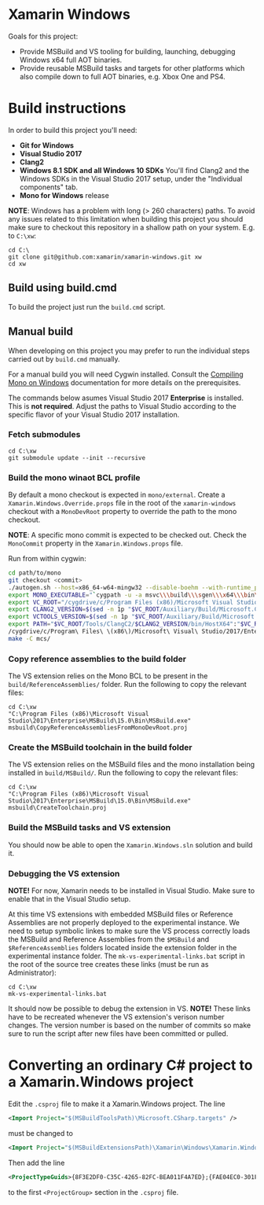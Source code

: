 Xamarin Windows
===============

Goals for this project:

 * Provide MSBuild and VS tooling for building, launching, debugging Windows
   x64 full AOT binaries.
 * Provide reusable MSBuild tasks and targets for other platforms which also
   compile down to full AOT binaries, e.g. Xbox One and PS4.

# Build instructions

In order to build this project you'll need:

* **Git for Windows**
* **Visual Studio 2017**
* **Clang2** 
* **Windows 8.1 SDK and all Windows 10 SDKs** 
You'll find Clang2 and the Windows SDKs in the Visual Studio 2017 setup, under the "Individual components" tab.
* **Mono for Windows** release


**NOTE**: Windows has a problem with long (> 260 characters) paths. To avoid
any issues related to this limitation when building this project you should
make sure to checkout this repository in a shallow path on your system. E.g.
to `C:\xw`:

```
cd C:\
git clone git@github.com:xamarin/xamarin-windows.git xw
cd xw
```

## Build using build.cmd

To build the project just run the `build.cmd` script.

## Manual build

When developing on this project you may prefer to run the individual steps
carried out by `build.cmd` manually.

For a manual build you will need Cygwin installed. Consult the [Compiling Mono
on Windows](http://www.mono-project.com/docs/compiling-mono/windows/)
documentation for more details on the prerequisites.

The commands below asumes Visual Studio 2017 **Enterprise** is installed. This is **not required**.
Adjust the paths to Visual Studio according to the specific flavor of your Visual Studio 2017 installation.

### Fetch submodules

```
cd C:\xw
git submodule update --init --recursive
```

### Build the mono winaot BCL profile

By default a mono checkout is expected in `mono/external`. Create a
`Xamarin.Windows.Override.props` file in the root of the `xamarin-windows`
checkout with a `MonoDevRoot` property to override the path to the mono
checkout.

**NOTE**: A specific mono commit is expected to be checked out. Check the
`MonoCommit` property in the `Xamarin.Windows.props` file.

Run from within cygwin:
```bash
cd path/to/mono
git checkout <commit>
./autogen.sh --host=x86_64-w64-mingw32 --disable-boehm --with-runtime_preset=winaot
export MONO_EXECUTABLE="`cygpath -u -a msvc\\\build\\\sgen\\\x64\\\bin\\\Release\\\mono-sgen.exe`"
export VC_ROOT="/cygdrive/c/Program Files (x86)/Microsoft Visual Studio/2017/Enterprise/VC"
export CLANG2_VERSION=$(sed -n 1p "$VC_ROOT/Auxiliary/Build/Microsoft.ClangC2Version.default.txt" | sed 's/\s//g')
export VCTOOLS_VERSION=$(sed -n 1p "$VC_ROOT/Auxiliary/Build/Microsoft.VCToolsVersion.default.txt" | sed 's/\s//g')
export PATH="$VC_ROOT/Tools/ClangC2/$CLANG2_VERSION/bin/HostX64":"$VC_ROOT/Tools/MSVC/$VCTOOLS_VERSION/bin/HostX64/x64":$PATH
/cygdrive/c/Program\ Files\ \(x86\)/Microsoft\ Visual\ Studio/2017/Enterprise/MSBuild/15.0/Bin/MSBuild.exe /p:PlatformToolset=v140 /p:Platform=x64 /p:Configuration=Release /p:MONO_TARGET_GC=sgen msvc/mono.sln
make -C mcs/
```

### Copy reference assemblies to the build folder

The VS extension relies on the Mono BCL to be present in the
`build/ReferenceAssemblies/` folder. Run the following to copy the relevant
files:
```
cd C:\xw
"C:\Program Files (x86)\Microsoft Visual Studio\2017\Enterprise\MSBuild\15.0\Bin\MSBuild.exe" msbuild\CopyReferenceAssembliesFromMonoDevRoot.proj
```

### Create the MSBuild toolchain in the build folder

The VS extension relies on the MSBuild files and the mono installation being
installed in `build/MSBuild/`. Run the following to copy the relevant files:
```
cd C:\xw
"C:\Program Files (x86)\Microsoft Visual Studio\2017\Enterprise\MSBuild\15.0\Bin\MSBuild.exe" msbuild\CreateToolchain.proj
```

### Build the MSBuild tasks and VS extension

You should now be able to open the `Xamarin.Windows.sln` solution and build
it.


### Debugging the VS extension

**NOTE!** For now, Xamarin needs to be installed in Visual Studio. Make sure
to enable that in the Visual Studio setup.

At this time VS extensions with embedded MSBuild files or Reference Assemblies
are not properly deployed to the experimental instance. We need to setup
symbolic linkes to make sure the VS process correctly loads the MSBuild and
Reference Assemblies from the `$MSBuild` and `$ReferenceAssemblies` folders
located inside the extension folder in the experimental instance folder. The
`mk-vs-experimental-links.bat` script in the root of the source tree creates
these links (must be run as Administrator):

```
cd C:\xw
mk-vs-experimental-links.bat
```

It should now be possible to debug the extension in VS. **NOTE!** These links
have to be recreated whenever the VS extension's verison number changes. The
version number is based on the number of commits so make sure to run the
script after new files have been committed or pulled.


# Converting an ordinary C# project to a Xamarin.Windows project

Edit the `.csproj` file to make it a Xamarin.Windows project. The line

```xml
<Import Project="$(MSBuildToolsPath)\Microsoft.CSharp.targets" />
```

must be changed to 

```xml
<Import Project="$(MSBuildExtensionsPath)\Xamarin\Windows\Xamarin.Windows.CSharp.targets" />
```

Then add the line

```xml
<ProjectTypeGuids>{8F3E2DF0-C35C-4265-82FC-BEA011F4A7ED};{FAE04EC0-301F-11D3-BF4B-00C04F79EFBC}</ProjectTypeGuids>
```

to the first `<ProjectGroup>` section in the `.csproj` file.


